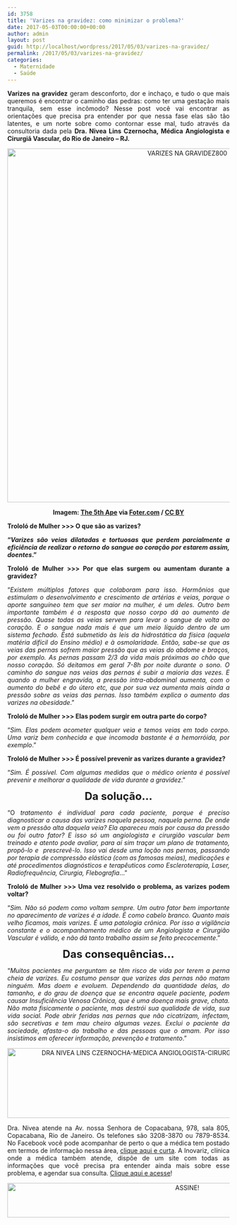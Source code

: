 ```yaml
---
id: 3758
title: 'Varizes na gravidez: como minimizar o problema?'
date: 2017-05-03T00:00:00+00:00
author: admin
layout: post
guid: http://localhost/wordpress/2017/05/03/varizes-na-gravidez/
permalink: /2017/05/03/varizes-na-gravidez/
categories:
  - Maternidade
  - Saúde
---
```

<p align="justify">
  <strong>Varizes na gravidez</strong> geram desconforto, dor e inchaço, e tudo o que mais queremos é encontrar o caminho das pedras: como ter uma gestação mais tranquila, sem esse incômodo? Nesse post você vai encontrar as orientações que precisa pra entender por que nessa fase elas são tão latentes, e um norte sobre como contornar esse mal, tudo através da consultoria dada pela <strong>Dra. Nivea Lins Czernocha, Médica Angiologista e Cirurgiã Vascular, do Rio de Janeiro – RJ.</strong>
</p>

<p align="center">
  <img class="alignnone size-full wp-image-13782" src="http://www.trololodemulher.com.br/blog/wp-content/uploads/2017/05/VARIZES-NA-GRAVIDEZ800.jpg" alt="VARIZES NA GRAVIDEZ800" width="800" height="800" />
</p>

<p align="center">
  <strong>Imagem: <a href="http://www.flickr.com/photos/7485630@N06/" target="_blank">The 5th Ape</a> via <a href="http://foter.com/re/62f681" target="_blank">Foter.com</a> / <a href="http://creativecommons.org/licenses/by/2.0/" target="_blank">CC BY</a></strong>
</p>

<p align="justify">
  <strong>Trololó de Mulher >>> O que são as varizes?</strong>
</p>

<p align="justify">
  <strong>“<em>Varizes são veias dilatadas e tortuosas que perdem parcialmente a eficiência de realizar o retorno do sangue ao coração por estarem assim, doentes</em>.”</strong>
</p>

<p align="justify">
  <strong>Trololó de Mulher >>> Por que elas surgem ou aumentam durante a gravidez?</strong>
</p>

<p align="justify">
  “<em>Existem múltiplos fatores que colaboram para isso. Hormônios que estimulam o desenvolvimento e crescimento de artérias e veias, porque o aporte sanguíneo tem que ser maior na mulher, é um deles. Outro bem importante também é a resposta que nosso corpo dá ao aumento de pressão. Quase todas as veias servem para levar o sangue de volta ao coração. E o sangue nada mais é que um meio líquido dentro de um sistema fechado. Está submetido às leis da hidrostática da física (aquela matéria difícil do Ensino médio) e à osmolaridade. Então, sabe-se que as veias das pernas sofrem maior pressão que as veias do abdome e braços, por exemplo. As pernas passam 2/3 da vida mais próximas ao chão que nosso coração. Só deitamos em geral 7-8h por noite durante o sono. O caminho do sangue nas veias das pernas é subir a maioria das vezes. E quando a mulher engravida, a pressão intra-abdominal aumenta, com o aumento do bebê e do útero etc, que por sua vez aumenta mais ainda a pressão sobre as veias das pernas. Isso também explica o aumento das varizes na obesidade</em>.”
</p>

<p align="justify">
  <strong>Trololó de Mulher >>> Elas podem surgir em outra parte do corpo? </strong>
</p>

<p align="justify">
  “<em>Sim. Elas podem acometer qualquer veia e temos veias em todo corpo. Uma variz bem conhecida e que incomoda bastante é a hemorróida, por exemplo</em>.”
</p>

<p align="justify">
  <strong>Trololó de Mulher >>> É possível prevenir as varizes durante a gravidez?</strong>
</p>

<p align="justify">
  “<em>Sim. É possível. Com algumas medidas que o médico orienta é possível prevenir e melhorar a qualidade de vida durante a gravidez</em>.”
</p>

<p align="center">
  <strong><span style="font-size: x-large;">Da solução…</span></strong>
</p>

<p align="justify">
  “O<em> tratamento é individual para cada paciente, porque é preciso diagnosticar a causa das varizes naquela pessoa, naquela perna. De onde vem a pressão alta daquela veia? Ela apareceu mais por causa da pressão ou foi outro fator? E isso só um angiologista e cirurgião vascular bem treinado e atento pode avaliar, para aí sim traçar um plano de tratamento, propô-lo e  prescrevê-lo. Isso vai desde uma loção nas pernas, passando por terapia de compressão elástica (com as famosas meias), medicações e até procedimentos diagnósticos e terapêuticos como Escleroterapia, Laser, Radiofrequência, Cirurgia, Flebografia</em>&#8230;”
</p>

<p align="justify">
  <strong>Trololó de Mulher >>> Uma vez resolvido o problema, as varizes podem voltar?</strong>
</p>

<p align="justify">
  “<em>Sim. Não só podem como voltam sempre. Um outro fator bem importante no aparecimento de varizes é a idade. É como cabelo branco. Quanto mais velho ficamos, mais varizes. É uma patologia crônica. Por isso a vigilância constante e o acompanhamento médico de um Angiologista e Cirurgião Vascular é válido, e não dá tanto trabalho assim se feito precocemente</em>.”
</p>

<p align="center">
  <strong><span style="font-size: x-large;">Das consequências…</span></strong>
</p>

<p align="justify">
  “<em>Muitos pacientes me perguntam se têm risco de vida por terem a perna cheia de varizes. Eu costumo pensar que varizes das pernas não matam ninguém. Mas doem e evoluem. Dependendo da quantidade delas, do tamanho, e do grau de doença que se encontra aquele paciente, podem causar Insuficiência Venosa Crônica, que é uma doença mais grave, chata. Não mata fisicamente o paciente, mas destrói sua qualidade de vida, sua vida social. Pode abrir feridas nas pernas que não cicatrizam, infectam, são secretivas e tem mau cheiro algumas vezes. Exclui o paciente da sociedade, afasta-o do trabalho e das pessoas que o amam. Por isso insistimos em oferecer informação, prevenção e tratamento</em>.”
</p>

<p align="center">
  <img class="alignnone size-full wp-image-13779" src="http://www.trololodemulher.com.br/blog/wp-content/uploads/2017/05/DRA-NIVEA-LINS-CZERNOCHA-MEDICA-ANGIOLOGISTA-CIRURGIA-VASCULAR-RIO-DE-JANEIRO-RJ.jpg" alt="DRA NIVEA LINS CZERNOCHA-MEDICA ANGIOLOGISTA-CIRURGIA VASCULAR-RIO DE JANEIRO-RJ" width="800" height="158" />
</p>

<p align="justify">
  Dra. Nivea atende na Av. nossa Senhora de Copacabana, 978, sala 805, Copacabana, Rio de Janeiro. Os telefones são 3208-3870 ou 7879-8534. No Facebook você pode acompanhar de perto o que a médica tem postado em termos de informação nessa área, <a href="https://www.facebook.com/niveaangiologista/" target="_blank">clique aqui e curta</a>. A Inovariz, clínica onde a médica também atende, dispõe de um site com todas as informações que você precisa pra entender ainda mais sobre esse problema, e agendar sua consulta. <a href="http://www.inovariz.com.br/" target="_blank">Clique aqui e acesse</a>!
</p>

<p align="center">
  <a href="http://feedburner.google.com/fb/a/mailverify?uri=blogbichafemea&loc=pt_BR" target="_blank"><img class="alignnone size-full wp-image-10439" src="http://www.trololodemulher.com.br/blog/wp-content/uploads/2014/09/ASSINE.png" alt="ASSINE!" width="800" height="78" /></a>
</p>

<p align="justify">